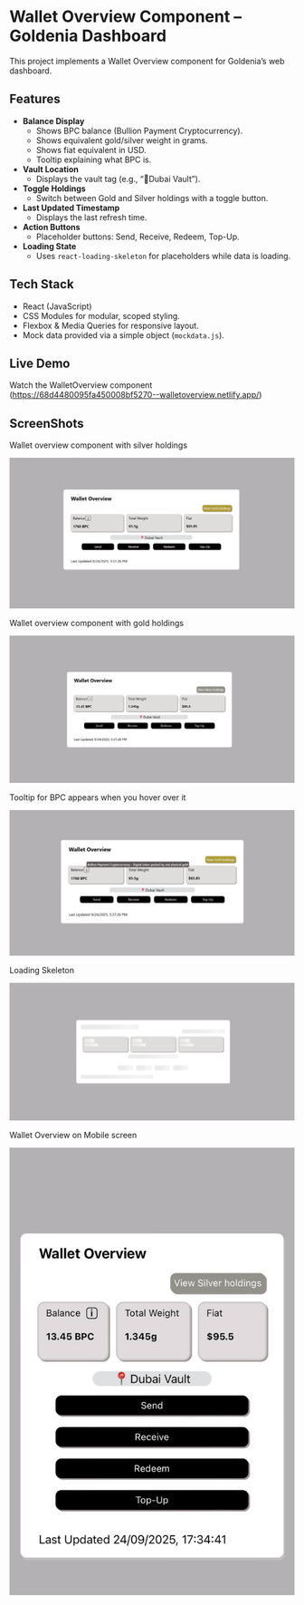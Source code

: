 # Wallet Overview Component – Goldenia Dashboard

This project implements a Wallet Overview component for Goldenia’s web dashboard.  


##  Features

- **Balance Display**
  - Shows BPC balance (Bullion Payment Cryptocurrency).
  - Shows equivalent gold/silver weight in grams.
  - Shows fiat equivalent in USD.
  - Tooltip explaining what BPC is.
- **Vault Location**
  - Displays the vault tag (e.g., “📍Dubai Vault”).
- **Toggle Holdings**
  - Switch between Gold and Silver holdings with a toggle button.
- **Last Updated Timestamp**
  - Displays the last refresh time.
- **Action Buttons**
  - Placeholder buttons: Send, Receive, Redeem, Top-Up.
- **Loading State**
  - Uses `react-loading-skeleton` for placeholders while data is loading.

##  Tech Stack

- React (JavaScript)  
- CSS Modules for modular, scoped styling.  
- Flexbox & Media Queries for responsive layout.  
- Mock data provided via a simple object (`mockdata.js`).


## Live Demo

Watch the WalletOverview component (https://68d4480095fa450008bf5270--walletoverview.netlify.app/)


## ScreenShots
Wallet overview component with silver holdings

![Silver Holdings](./img/silver-holdings.png)

Wallet overview component with gold holdings

![Gold Holdings](./img/gold-holdings.png)

Tooltip for BPC appears when you hover over it

![Tooltip for BPC](./img/BPC%20tooltip.png)

Loading Skeleton

![Skeleton](./img/skeleton.png)

Wallet Overview on Mobile screen

![WalletOverview on Mobile Screen](./img/walletoverview%20on%20mobile.jpg)




